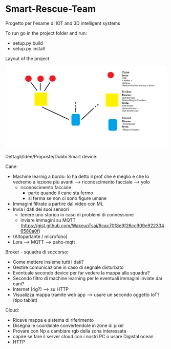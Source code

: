 # Smart-Rescue-Team
Progetto per l'esame di IOT and 3D intelligent systems

To run go in the project folder and run: 
* setup.py build
* setup.py install

Layout of the project

![alt text](https://github.com/CescoMoretti/Smart-Rescue-Team/blob/master/Schema%20di%20Base.png?raw=true)



Dettagli/Idee/Proposte/Dubbi Smart device:

Cane:
* Machine learnig a bordo: lo ha detto il prof che è meglio e che lo vedremo a lezione più avanti --> riconoscimento facciale --> yolo
  * riconoscimento facciale
    * parte quando il cane sta fermo
    * si ferma se non ci sono figure umane
* Immagini filtrate a partire dal video con ML  
* Invia i dati dei suoi sensori
  * tenere uno storico in caso di problemi di connessione 
  * inviare immagini su MQTT (https://gist.github.com/WakeupTsai/6cac70f8e9f26cc909e9223346580a0f)
* (Altoparlante / microfono)
* Lora --> MQTT --> paho-mqtt



Broker - squadra di soccorso:
* Come mettere insieme tutti i dati?
* Gestire comunicazione in caso di segnale disturbato
* Eventuale secondo device per far vedere la mappa alla squadra?
* Secondo filtro di machine learning per le eventuali immagini inviate dai cani?
* Internet (4g?) --> su HTTP 
* Visualizza mappa tramite web app --> usare un secondo oggetto IoT? (tipo tablet)


Cloud:
* Riceve mappa e sistema di riferimento
* Disegna le coordinate convertendole in zone di pixel
* Provare con Np a cambiare rgb della zona interessata
* capire se fare il server cloud con i nostri PC o usare Digistal ocean
* HTTP

